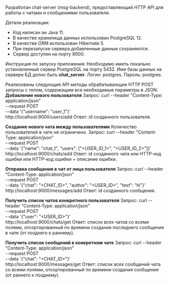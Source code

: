 Разработан chat-server (msg-backend), предоставляющий HTTP API для работы с чатами и сообщениями пользователя.

Детали реализации:
 - Код написан ан Java 11.
 - В качестве хранилища данных использован PostgreSQL 12.
 - В качестве ORM использован Hibernate 5.
 - При перезапуске сервера добавленные данные сохраняются.
 - Сервер доступен на порту 9000.

Инструкция по запуску приложения:
Необходимо иметь локально установленный сервер PostgreSQL на порту 5432. Имя базы данных на сервере БД долно быть **chat_server**. Логин: postgres. Пароль: postgres.

Реализованы следующие API методы обрабатывающие HTTP POST запросы c телом, содержащим все необходимые параметры в JSON:
**Добавление нового пользователя**
Запрос:
curl --header "Content-Type: application/json" \
  --request POST \
  --data '{"username": "user_1"}' \
  http://localhost:9000/users/add
Ответ: id созданного пользователя.


**Создание нового чата между пользователями**
Количество пользователей в чате не ограничено.
Запрос:
curl --header "Content-Type: application/json" \
  --request POST \
  --data '{"name": "chat_1", "users": ["<USER_ID_1>", "<USER_ID_2>"]}' \
  http://localhost:9000/chats/add
Ответ: id созданного чата или HTTP-код ошибки или HTTP-код ошибки + описание ошибки.


**Отправка сообщения в чат от лица пользователя**
Запрос:
curl --header "Content-Type: application/json" \
  --request POST \
  --data '{"chat": "<CHAT_ID>", "author": "<USER_ID>", "text": "hi"}' \
  http://localhost:9000/messages/add
Ответ: id созданного сообщения.


**Получить список чатов конкретного пользователя**
Запрос:
curl --header "Content-Type: application/json" \
  --request POST \
  --data '{"user": "<USER_ID>"}' \
  http://localhost:9000/chats/get
Ответ: cписок всех чатов со всеми полями, отсортированный по времени создания последнего сообщения в чате (от позднего к раннему).


**Получить список сообщений в конкретном чате**
Запрос:
curl --header "Content-Type: application/json" \
  --request POST \
  --data '{"chat": "<CHAT_ID>"}' \
  http://localhost:9000/messages/get
Ответ: список всех сообщений чата со всеми полями, отсортированный по времени создания сообщения (от раннего к позднему).
